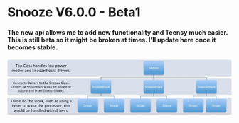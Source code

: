 # Snooze V6.0.0 - Beta1

<h4>The new api allows me to add new functionality and Teensy much easier. This is still beta so it might be broken at times. I'll update here once it becomes stable.<br>

![alt text](https://github.com/duff2013/Snooze_V6_Beta/blob/master/images/SnoozeClassLayout.jpg "Snooze Class Layout")